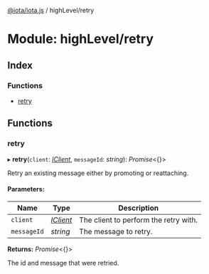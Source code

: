 [@iota/iota.js](../README.md) / highLevel/retry

# Module: highLevel/retry

## Index

### Functions

* [retry](highlevel_retry.md#retry)

## Functions

### retry

▸ **retry**(`client`: [*IClient*](../interfaces/models_iclient.iclient.md), `messageId`: *string*): *Promise*<{}\>

Retry an existing message either by promoting or reattaching.

#### Parameters:

Name | Type | Description |
------ | ------ | ------ |
`client` | [*IClient*](../interfaces/models_iclient.iclient.md) | The client to perform the retry with.   |
`messageId` | *string* | The message to retry.   |

**Returns:** *Promise*<{}\>

The id and message that were retried.
